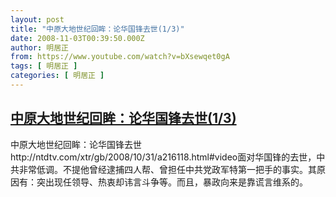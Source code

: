 ```yaml
---
layout: post
title: "中原大地世纪回眸：论华国锋去世(1/3)"
date: 2008-11-03T00:39:50.000Z
author: 明居正
from: https://www.youtube.com/watch?v=bXsewqet0gA
tags: [ 明居正 ]
categories: [ 明居正 ]
---
```

<!--1225672790000-->
[中原大地世纪回眸：论华国锋去世(1/3)](https://www.youtube.com/watch?v=bXsewqet0gA)
------

<div>
中原大地世纪回眸：论华国锋去世http://ntdtv.com/xtr/gb/2008/10/31/a216118.html#video面对华国锋的去世，中共非常低调。不提他曾经逮捕四人帮、曾担任中共党政军特第一把手的事实。其原因有：突出现任领导、热衷却讳言斗争等。而且，暴政向来是靠谎言维系的。
</div>
